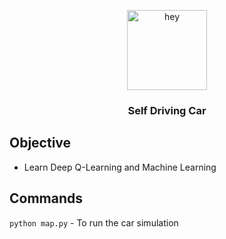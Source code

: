 <p align="center">
  <img  alt="hey" height="128px" width="128px" src="https://miro.medium.com/max/1400/1*cG6U1qstYDijh9bPL42e-Q.jpeg">
</p>

<h3 align="center"> Self Driving Car </h3>

## Objective
- Learn Deep Q-Learning and Machine Learning

## Commands
`python map.py` - To run the car simulation
